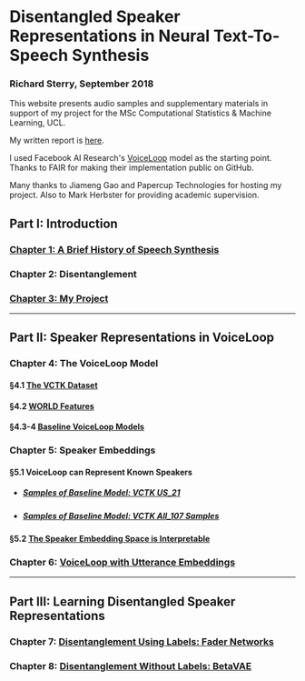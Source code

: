 
# Disentangled Speaker Representations in Neural Text-To-Speech Synthesis
### Richard Sterry, September 2018
This website presents audio samples and supplementary materials in support of my project for the 
MSc 
Computational Statistics & Machine Learning, UCL.

My written report is [here](report/COMPGM99-Sterry-Richard.pdf).

I used Facebook AI Research's [VoiceLoop](https://github.com/facebookresearch/loop) model as the 
starting point. Thanks to FAIR for making their implementation public on GitHub. 

Many thanks to Jiameng Gao and Papercup Technologies for hosting my project. Also to Mark 
Herbster for providing academic supervision.

## Part I: Introduction
### [Chapter 1: A Brief History of Speech Synthesis](introduction_resources.md)

### Chapter 2: Disentanglement

### [Chapter 3: My Project](architecture_overview.md)

<hr>

## Part II: Speaker Representations in VoiceLoop 
### Chapter 4: The VoiceLoop Model
#### §4.1 [The VCTK Dataset](vctk.md)
#### §4.2 [WORLD Features](world_features.md)
#### §4.3-4 [Baseline VoiceLoop Models](voiceloop_baseline.md)


### Chapter 5: Speaker Embeddings
#### §5.1 VoiceLoop can Represent Known Speakers
* ##### [Samples of Baseline Model: VCTK US_21](vctk_us_22_samples.md)
* ##### [Samples of Baseline Model: VCTK All_107 Samples](vctk_all_107_samples.md)

#### §5.2 [The Speaker Embedding Space is Interpretable](speakers_in_voiceloop.md)

### Chapter 6: [VoiceLoop with Utterance Embeddings](utterance_embeddings.md)

<hr>

## Part III: Learning Disentangled Speaker Representations 
### Chapter 7:  [Disentanglement Using Labels: Fader Networks](fader_networks.md)

### Chapter 8: [Disentanglement Without Labels: BetaVAE](betavae.md)
